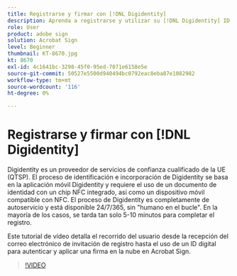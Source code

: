 ```yaml
---
title: Registrarse y firmar con [!DNL Digidentity]
description: Aprenda a registrarse y utilizar su [!DNL Digidentity] ID digital con Acrobat Sign
role: User
product: adobe sign
solution: Acrobat Sign
level: Beginner
thumbnail: KT-8670.jpg
kt: 8670
exl-id: 4c1641bc-3298-45f0-95ed-7071e6158e5e
source-git-commit: 50527e5500d940494bc0792eac8eba87e1082982
workflow-type: tm+mt
source-wordcount: '116'
ht-degree: 0%

---
```


# Registrarse y firmar con [!DNL Digidentity]

Digidentity es un proveedor de servicios de confianza cualificado de la UE (QTSP). El proceso de identificación e incorporación de Digidentity se basa en la aplicación móvil Digidentity y requiere el uso de un documento de identidad con un chip NFC integrado, así como un dispositivo móvil compatible con NFC. El proceso de Digidentity es completamente de autoservicio y está disponible 24/7/365, sin &quot;humano en el bucle&quot;. En la mayoría de los casos, se tarda tan solo 5-10 minutos para completar el registro.

Este tutorial de vídeo detalla el recorrido del usuario desde la recepción del correo electrónico de invitación de registro hasta el uso de un ID digital para autenticar y aplicar una firma en la nube en Acrobat Sign.

>[!VIDEO](https://video.tv.adobe.com/v/336991?hidetitle=true)
